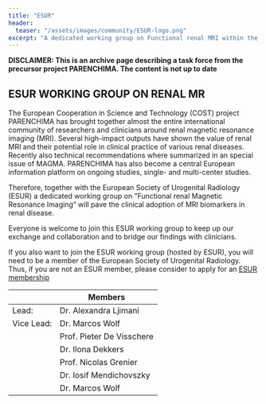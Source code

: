 ```yaml
---
title: "ESUR"
header:
  teaser: "/assets/images/community/ESUR-logo.png"
excerpt: "A dedicated working group on Functional renal MRI within the European Society of Urogenital Radiology (ESUR)"
---
```


**DISCLAIMER: This is an archive page describing a task force from the precursor project PARENCHIMA. The content is not up to date**

## ESUR WORKING GROUP ON RENAL MR

The European Cooperation in Science and Technology (COST) project PARENCHIMA has brought together almost the entire international community of researchers and clinicians around renal magnetic resonance imaging (MRI). Several high-impact outputs have shown the value of renal MRI and their potential role in clinical practice of various renal diseases. Recently also technical recommendations where summarized in an special issue of MAGMA. PARENCHIMA has also become a central European information platform on ongoing studies, single- and multi-center studies.

Therefore, together with the European Society of Urogenital Radiology (ESUR) a dedicated working group on "Functional renal Magnetic Resonance Imaging“ will pave the clinical adoption of MRI biomarkers in renal disease.

Everyone is welcome to join this ESUR working group to keep up our exchange and collaboration and to bridge our findings with clinicians.

If you also want to join the ESUR working group (hosted by ESUR), you will need to be a member of the European Society of Urogenital Radiology. Thus, if you are not an ESUR member, please consider to apply for an [ESUR membership](http://www.esur.org/membership-application/apply-for-membership/)

||Members|
|-|---|
|Lead: |Dr. Alexandra Ljimani|
|Vice Lead: |Dr. Marcos Wolf|
||Prof. Pieter De Visschere|
||Dr. Ilona Dekkers|
||Prof. Nicolas Grenier|
||Dr. Iosif Mendichovszky|
||Dr. Marcos Wolf|